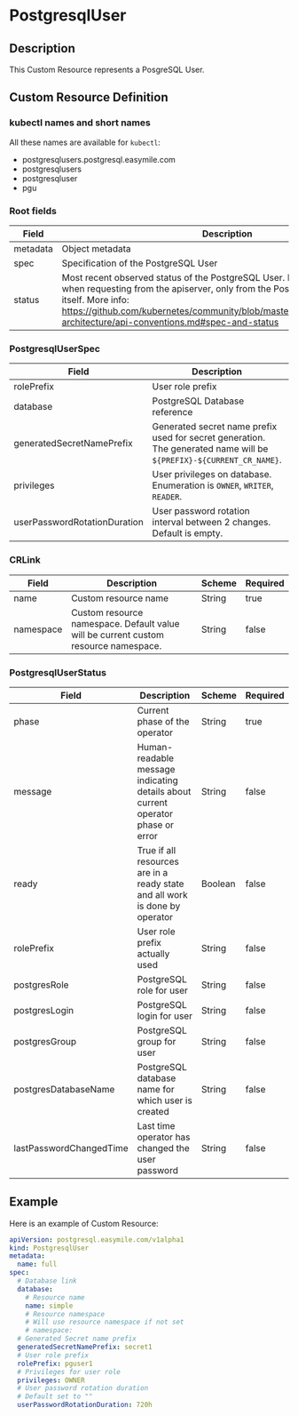 # PostgresqlUser

## Description

This Custom Resource represents a PosgreSQL User.

## Custom Resource Definition

### kubectl names and short names

All these names are available for `kubectl`:
- postgresqlusers.postgresql.easymile.com
- postgresqlusers
- postgresqluser
- pgu

### Root fields

| Field | Description | Scheme | Required |
| ----- | ----------- | ------ | -------- |
| metadata | Object metadata | [metav1.ObjectMeta](https://kubernetes.io/docs/reference/generated/kubernetes-api/v1.11/#objectmeta-v1-meta) | false |
| spec | Specification of the PostgreSQL User | [PostgresqlUserSpec](#postgresqluserspec) | true |
| status | Most recent observed status of the PostgreSQL User. Read-only. Not included when requesting from the apiserver, only from the PostgreSQL Operator API itself. More info: https://github.com/kubernetes/community/blob/master/contributors/devel/sig-architecture/api-conventions.md#spec-and-status | [PostgresqlUserStatus](#postgresqluserstatus) | false |

### PostgresqlUserSpec

| Field | Description | Scheme | Required |
| ----- | ----------- | ------ | -------- |
| rolePrefix | User role prefix | String | true |
| database | PostgreSQL Database reference | [CRLink](#crlink) | true |
| generatedSecretNamePrefix | Generated secret name prefix used for secret generation. The generated name will be `${PREFIX}-${CURRENT_CR_NAME}`. | String | true |
| privileges | User privileges on database. Enumeration is `OWNER`, `WRITER`, `READER`. | String | true |
| userPasswordRotationDuration | User password rotation interval between 2 changes. Default is empty. | String | false |

### CRLink

| Field | Description | Scheme | Required |
| ----- | ----------- | ------ | -------- |
| name | Custom resource name | String | true |
| namespace | Custom resource namespace. Default value will be current custom resource namespace. | String | false |

### PostgresqlUserStatus

| Field | Description | Scheme | Required |
| ----- | ----------- | ------ | -------- |
| phase | Current phase of the operator | String | true |
| message | Human-readable message indicating details about current operator phase or error | String | false |
| ready | True if all resources are in a ready state and all work is done by operator | Boolean | false |
| rolePrefix | User role prefix actually used | String | false |
| postgresRole | PostgreSQL role for user | String | false |
| postgresLogin | PostgreSQL login for user | String | false |
| postgresGroup | PostgreSQL group for user | String | false |
| postgresDatabaseName | PostgreSQL database name for which user is created | String | false |
| lastPasswordChangedTime | Last time operator has changed the user password | String | false |

## Example

Here is an example of Custom Resource:

```yaml
apiVersion: postgresql.easymile.com/v1alpha1
kind: PostgresqlUser
metadata:
  name: full
spec:
  # Database link
  database:
    # Resource name
    name: simple
    # Resource namespace
    # Will use resource namespace if not set
    # namespace:
  # Generated Secret name prefix
  generatedSecretNamePrefix: secret1
  # User role prefix
  rolePrefix: pguser1
  # Privileges for user role
  privileges: OWNER
  # User password rotation duration
  # Default set to ""
  userPasswordRotationDuration: 720h
```
